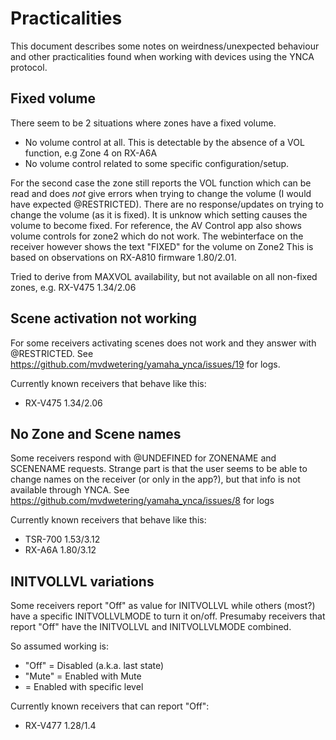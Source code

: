 # Practicalities

This document describes some notes on weirdness/unexpected behaviour and other practicalities found when working with devices using the YNCA protocol.


## Fixed volume

There seem to be 2 situations where zones have a fixed volume.

 * No volume control at all. This is detectable by the absence of a VOL function, e.g Zone 4 on RX-A6A
 * No volume control related to some specific configuration/setup.

For the second case the zone still reports the VOL function which can be read and does _not_ give errors when trying to change the volume (I would have expected @RESTRICTED).
There are no response/updates on trying to change the volume (as it is fixed). It is unknow which setting causes the volume to become fixed.
For reference, the AV Control app also shows volume controls for zone2 which do not work. The webinterface on the receiver however shows the text "FIXED" for the volume on Zone2
This is based on observations on RX-A810 firmware 1.80/2.01.

Tried to derive from MAXVOL availability, but not available on all non-fixed zones, e.g. RX-V475 1.34/2.06


## Scene activation not working

For some receivers activating scenes does not work and they answer with @RESTRICTED.
See https://github.com/mvdwetering/yamaha_ynca/issues/19 for logs.

Currently known receivers that behave like this:
- RX-V475 1.34/2.06

## No Zone and Scene names

Some receivers respond with @UNDEFINED for ZONENAME and SCENENAME requests.
Strange part is that the user seems to be able to change names on the receiver (or only in the app?), but that info is not available through YNCA.
See https://github.com/mvdwetering/yamaha_ynca/issues/8 for logs

Currently known receivers that behave like this:
- TSR-700 1.53/3.12
- RX-A6A 1.80/3.12

## INITVOLLVL variations

Some receivers report "Off" as value for INITVOLLVL while others (most?) have a specific INITVOLLVLMODE to turn it on/off.
Presumaby receivers that report "Off" have the INITVOLLVL and INITVOLLVLMODE combined.

So assumed working is:
* "Off" = Disabled (a.k.a. last state)
* "Mute" = Enabled with Mute
* <number> = Enabled with specific level

Currently known receivers that can report "Off":
- RX-V477 1.28/1.4

